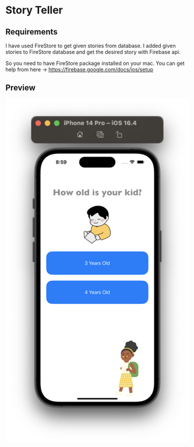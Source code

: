 # Story Teller
## Requirements
I have used FireStore to get given stories from database. I added given stories to FireStore database and get the desired story with Firebase api.

So you need to have FireStore package installed on your mac.
You can get help from here -> https://firebase.google.com/docs/ios/setup

## Preview
![Case Showcase](https://github.com/klncEmre/storyTeller/blob/main/storyteller/screenshots/age.png)




